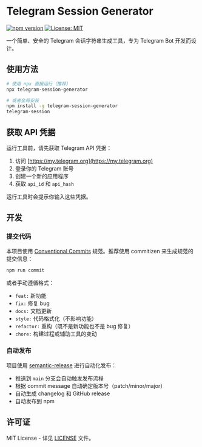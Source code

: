 # Telegram Session Generator

[![npm version](https://badge.fury.io/js/telegram-session-generator.svg)](https://badge.fury.io/js/telegram-session-generator)
[![License: MIT](https://img.shields.io/badge/License-MIT-yellow.svg)](https://opensource.org/licenses/MIT)

一个简单、安全的 Telegram 会话字符串生成工具，专为 Telegram Bot 开发而设计。

## 使用方法

```bash
# 使用 npx 直接运行（推荐）
npx telegram-session-generator

# 或者全局安装
npm install -g telegram-session-generator
telegram-session
```

## 获取 API 凭据

运行工具前，请先获取 Telegram API 凭据：

1. 访问 [https://my.telegram.org](https://my.telegram.org)
2. 登录你的 Telegram 账号
3. 创建一个新的应用程序
4. 获取 `api_id` 和 `api_hash`

运行工具时会提示你输入这些凭据。

## 开发

### 提交代码

本项目使用 [Conventional Commits](https://conventionalcommits.org/) 规范。推荐使用 commitizen 来生成规范的提交信息：

```bash
npm run commit
```

或者手动遵循格式：
- `feat:` 新功能
- `fix:` 修复 bug
- `docs:` 文档更新
- `style:` 代码格式化（不影响功能）
- `refactor:` 重构（既不是新功能也不是 bug 修复）
- `chore:` 构建过程或辅助工具的变动

### 自动发布

项目使用 [semantic-release](https://semantic-release.gitbook.io/) 进行自动化发布：

- 推送到 `main` 分支会自动触发发布流程
- 根据 commit message 自动确定版本号（patch/minor/major）
- 自动生成 changelog 和 GitHub release
- 自动发布到 npm

## 许可证

MIT License - 详见 [LICENSE](LICENSE) 文件。
